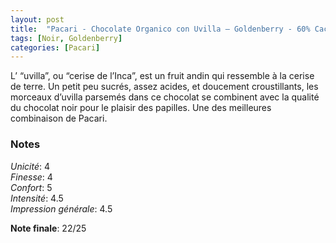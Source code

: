 ```yaml
---
layout: post
title:  "Pacari - Chocolate Organico con Uvilla – Goldenberry - 60% Cacao"
tags: [Noir, Goldenberry] 
categories: [Pacari]
---
```


L’ “uvilla”, ou “cerise de l’Inca”, est un fruit andin qui ressemble à la cerise de terre. Un petit peu sucrés, assez acides, et doucement croustillants, les morceaux d’uvilla parsemés dans ce chocolat se combinent avec la qualité du chocolat noir pour le plaisir des papilles. Une des meilleures combinaison de Pacari.

### Notes

_Unicité_: 4  
_Finesse_: 4  
_Confort_: 5  
_Intensité_: 4.5  
_Impression générale_: 4.5

**Note finale**: 22/25
